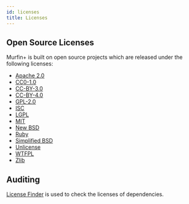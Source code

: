 ```yaml
---
id: licenses
title: Licenses
---
```


## Open Source Licenses

Murfin+ is built on open source projects which are released under the following licenses:

- [Apache 2.0](https://tldrlegal.com/license/apache-license-2.0-(apache-2.0))
- [CC0-1.0](https://tldrlegal.com/license/creative-commons-cc0-1.0-universal)
- [CC-BY-3.0](https://tldrlegal.com/license/creative-commons-attribution-(cc))
- [CC-BY-4.0](https://tldrlegal.com/license/creative-commons-attribution-noderivatives-4.0-international-(cc-by-nd-4.0))
- [GPL-2.0](https://tldrlegal.com/license/gnu-general-public-license-v2)
- [ISC](https://tldrlegal.com/license/-isc-license)
- [LGPL](https://tldrlegal.com/license/gnu-lesser-general-public-license-v3-(lgpl-3))
- [MIT](https://tldrlegal.com/license/mit-license)
- [New BSD](https://tldrlegal.com/license/bsd-3-clause-license-(revised))
- [Ruby](https://tldrlegal.com/license/ruby-license-(ruby))
- [Simplified BSD](https://tldrlegal.com/license/bsd-2-clause-license-(freebsd))
- [Unlicense](https://tldrlegal.com/license/unlicense)
- [WTFPL](https://tldrlegal.com/license/do-what-the-f*ck-you-want-to-public-license-(wtfpl))
- [Zlib](https://tldrlegal.com/license/zlib-libpng-license-(zlib))

## Auditing

[License Finder](https://github.com/pivotal/LicenseFinder) is used to check the licenses of dependencies.
